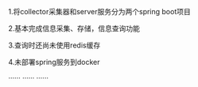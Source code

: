 1.将collector采集器和server服务分为两个spring boot项目

2.基本完成信息采集、存储，信息查询功能

3.查询时还尚未使用redis缓存

4.未部署spring服务到docker

······
······
······
